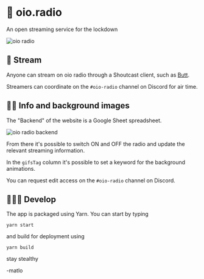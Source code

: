 # 📡 oio.radio
An open streaming service for the lockdown

![oio radio](https://raw.githubusercontent.com/oio/oio.radio/master/pics/radioe.jpg)



## 🗼 Stream

Anyone can stream on oio radio through a Shoutcast client, such as [Butt](http://danielnoethen.de/butt/).

Streamers can coordinate on the `#oio-radio` channel on Discord for air time.



## 👯‍♀️ Info and background images

The "Backend" of the website is a Google Sheet spreadsheet. 

![oio radio backend](https://raw.githubusercontent.com/oio/oio.radio/master/pics/radio.gif)

From there it's possible to switch ON and OFF the radio and update the relevant streaming information.

In the `gifsTag` column it's possible to set a keyword for the background animations.

You can request edit access on the `#oio-radio` channel on Discord.



## 👩🏻‍💻 Develop

The app is packaged using Yarn.
You can start by typing 

```
yarn start
```

and build for deployment using

```
yarn build
```

stay stealthy

-matlo